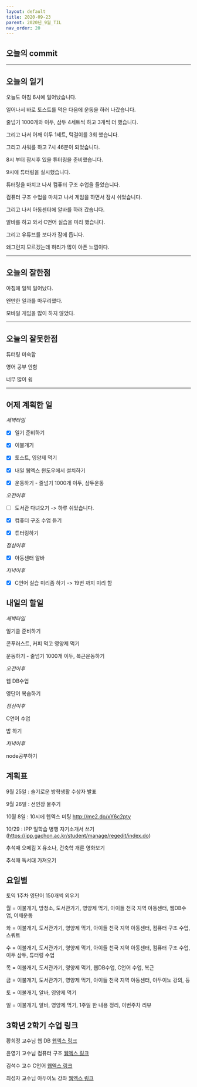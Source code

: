 ```yaml
---
layout: default
title: 2020-09-23
parent: 2020년_9월_TIL
nav_order: 20
---
```


## 오늘의 commit

---

## 오늘의 일기

오늘도 아침 6시에 일어났습니다.

일어나서 바로 토스트를 먹은 다음에 운동을 하러 나갔습니다.

줄넘기 1000개와 이두, 삼두 4세트씩 하고 3개씩 더 했습니다.

그리고 나서 어깨 이두 1세트, 턱걸이를 3회 했습니다.

그리고 샤워를 하고 7시 46분이 되었습니다.

8시 부터 잠시후 있을 튜터링을 준비했습니다.

9시에 튜터링을 실시했습니다.

튜터링을 마치고 나서 컴퓨터 구조 수업을 들었습니다.

컴퓨터 구조 수업을 마치고 나서 게임을 하면서 잠시 쉬었습니다.

그리고 나서 아동센터에 알바를 하러 갔습니다.

알바를 하고 와서 C언어 실습을 미리 했습니다.

그리고 유튜브를 보다가 잠에 듭니다.

왜그런지 모르겠는데 허리가 많이 아픈 느낌이다.

---

## 오늘의 잘한점

아침에 일찍 일어났다.

왠만한 일과를 마무리했다.

모바일 게임을 많이 하지 않았다.

---

## 오늘의 잘못한점

튜터링 미숙함

영어 공부 안함

너무 많이 쉼

---

## 어제 계획한 일

*새벽타임*

- [X] 일기 준비하기

- [X] 이불개기

- [X] 토스트, 영양제 먹기

- [X] 내일 웹엑스 윈도우에서 설치하기

- [X] 운동하기 - 줄넘기 1000개 이두, 삼두운동

*오전이후*

- [ ] 도서관 다녀오기 -> 하루 쉬었습니다.

- [X] 컴퓨터 구조 수업 듣기

- [X] 튜터링하기

*점심이후*

- [X] 아동센터 알바

*저녁이후*

- [X] C언어 실습 미리좀 하기 -> 19번 까지 미리 함

## 내일의 할일

*새벽타임*

일기쓸 준비하기

콘푸러스트, 커피 먹고 영양제 먹기 

운동하기 - 줄넘기 1000개 이두, 복근운동하기

*오전이후*

웹 DB수업

영단어 복습하기

*점심이후*

C언어 수업

밥 하기

*저녁이후*

node공부하기

## 계획표

9월 25일 : 슬기로운 방학생활 수상자 발표

9월 26일 : 선인장 물주기

10월 8일 : 10시에 웹엑스 미팅 http://me2.do/xY6c2pty

10/29 : IPP 일학습 병행 자기소개서 쓰기(https://ipp.gachon.ac.kr/student/manage/regedit/index.do)

추석때 오메킴 X 유소나, 건축학 개론 영화보기

추석때 독서대 가져오기

## 요일별

토익 1주차 영단어 150개씩 외우기

월 = 이불개기, 방청소, 도서관가기, 영양제 먹기, 아이들 천국 지역 아동센터, 웹DB수업, 어깨운동

화 = 이불개기, 도서관가기, 영양제 먹기, 아이들 천국 지역 아동센터, 컴퓨터 구조 수업, 스쿼트

수 = 이불개기, 도서관가기, 영양제 먹기, 아이들 천국 지역 아동센터, 컴퓨터 구조 수업, 이두 삼두, 튜터링 수업

목 = 이불개기, 도서관가기, 영양제 먹기, 웹DB수업, C언어 수업, 복근

금 = 이불개기, 도서관가기, 영양제 먹기, 아이들 천국 지역 아동센터, 아두이노 강의, 등

토 = 이불개기, 알바, 영양제 먹기

일 = 이불개기, 알바, 영양제 먹기, 1주일 한 내용 정리, 이번주차 리뷰

## 3학년 2학기 수업 링크

황희정 교수님 웹 DB [웹엑스 링크](https://gachon.webex.com/meet/hwanghj)

윤영기 교수님 컴퓨터 구조 [웹엑스 링크](http://gachon.webex.com/meet/ykyoon)

김석수 교수 C언어 [웹엑스 링크](http://gachon.webex.com/meet/sskim)

최성자 교수님 아두이노 강좌 [웹엑스 링크](https://gachon.webex.com/meet/artchoi0g)
